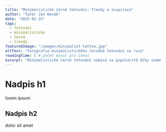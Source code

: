 ```yaml
---
title: "Minimalistické černé tetování: Trendy a inspirace"
author: "Tatér Jan Novák"
date: "2025-01-15"
tags:
  - tetování
  - minimalistické
  - černá
  - trendy
featuredImage: "/images/minimalist-tattoo.jpg"
altText: "Fotografie minimalistického černého tetování na ruce"
readingTime: 5 # počet minut pro čtení
excerpt: "Minimalistické černé tetování nabývá na popularitě díky svému jednoduchému designu a nadčasovému stylu. V článku se dozvíte více o technikách, inspiracích a významu tohoto typu tetování."
---
```


# Nadpis h1
lorem ipsum
## Nadpis h2
dolor sit amet